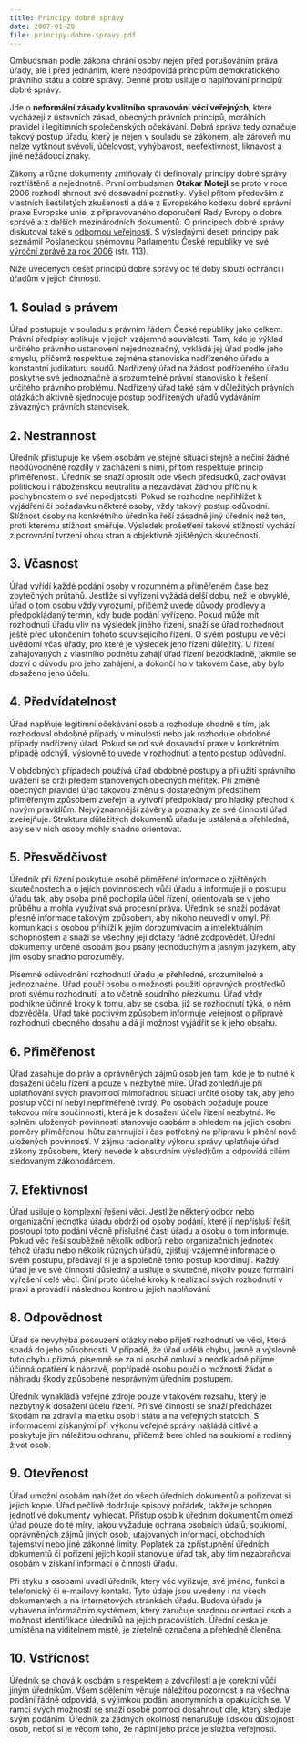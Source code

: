 ```yaml
---
title: Principy dobré správy
date: 2007-01-20
file: principy-dobre-spravy.pdf
---
```


Ombudsman podle zákona chrání osoby nejen před porušováním práva úřady, ale i před jednáním, které neodpovídá principům demokratického právního státu a dobré správy. Denně proto usiluje o naplňování principů dobré správy.

Jde o **neformální zásady kvalitního spravování věcí veřejných**, které vycházejí z ústavních zásad, obecných právních principů, morálních pravidel i legitimních společenských očekávání. Dobrá správa tedy označuje takový postup úřadu, který je nejen v souladu se zákonem, ale zároveň mu nelze vytknout svévoli, účelovost, vyhýbavost, neefektivnost, liknavost a jiné nežádoucí znaky.

Zákony a různé dokumenty zmiňovaly či definovaly principy dobré správy roztříštěně a nejednotně. První ombudsman **Otakar Motejl** se proto v roce 2006 rozhodl shrnout své dosavadní poznatky. Vyšel přitom především z vlastních šestiletých zkušeností a dále z Evropského kodexu dobré správní praxe Evropské unie, z připravovaného doporučení Rady Evropy o dobré správě a z dalších mezinárodních dokumentů. O principech dobré správy diskutoval také s [odbornou veřejností](https://www.ochrance.cz/dokument/principy_d_spravy_konference/). S výslednými deseti principy pak seznámil Poslaneckou sněmovnu Parlamentu České republiky ve své [výroční zprávě za rok 2006](https://www.ochrance.cz/dokument/2010/Souhrnna_zprava_VOP_2006.pdf) (str. 113).

Níže uvedených deset principů dobré správy od té doby slouží ochránci i úřadům v jejich činnosti.

## 1\. Soulad s právem

Úřad postupuje v souladu s právním řádem České republiky jako celkem. Právní předpisy aplikuje v jejich vzájemné souvislosti. Tam, kde je výklad určitého právního ustanovení nejednoznačný, vykládá jej úřad podle jeho smyslu, přičemž respektuje zejména stanoviska nadřízeného úřadu a konstantní judikaturu soudů. Nadřízený úřad na žádost podřízeného úřadu poskytne své jednoznačné a srozumitelné právní stanovisko k řešení určitého právního problému. Nadřízený úřad také sám v důležitých právních otázkách aktivně sjednocuje postup podřízených úřadů vydáváním závazných právních stanovisek.

## 2\. Nestrannost

Úředník přistupuje ke všem osobám ve stejné situaci stejně a nečiní žádné neodůvodněné rozdíly v zacházení s nimi, přitom respektuje princip přiměřenosti. Úředník se snaží oprostit ode všech předsudků, zachovávat politickou i náboženskou neutralitu a nezavdávat žádnou příčinu k pochybnostem o své nepodjatosti. Pokud se rozhodne nepřihlížet k vyjádření či požadavku některé osoby, vždy takový postup odůvodní. Stížnost osoby na konkrétního úředníka řeší zásadně jiný úředník než ten, proti kterému stížnost směřuje. Výsledek prošetření takové stížnosti vychází z porovnání tvrzení obou stran a objektivně zjištěných skutečností.

## 3\. Včasnost

Úřad vyřídí každé podání osoby v rozumném a přiměřeném čase bez zbytečných průtahů. Jestliže si vyřízení vyžádá delší dobu, než je obvyklé, úřad o tom osobu vždy vyrozumí, přičemž uvede důvody prodlevy a předpokládaný termín, kdy bude podání vyřízeno. Pokud může mít rozhodnutí úřadu vliv na výsledek jiného řízení, snaží se úřad rozhodnout ještě před ukončením tohoto souvisejícího řízení. O svém postupu ve věci uvědomí včas úřady, pro které je výsledek jeho řízení důležitý. U řízení zahajovaných z vlastního podnětu zahájí úřad řízení bezodkladně, jakmile se dozví o důvodu pro jeho zahájení, a dokončí ho v takovém čase, aby bylo dosaženo jeho účelu.

## 4\. Předvídatelnost

Úřad naplňuje legitimní očekávání osob a rozhoduje shodně s tím, jak rozhodoval obdobné případy v minulosti nebo jak rozhoduje obdobné případy nadřízený úřad. Pokud se od své dosavadní praxe v konkrétním případě odchýlí, výslovně to uvede v rozhodnutí a tento postup odůvodní.

V obdobných případech používá úřad obdobné postupy a při užití správního uvážení se drží předem stanovených obecných měřítek. Při změně obecných pravidel úřad takovou změnu s dostatečným předstihem přiměřeným způsobem zveřejní a vytvoří předpoklady pro hladký přechod k novým pravidlům. Nejvýznamnější závěry a poznatky ze své činnosti úřad zveřejňuje. Struktura důležitých dokumentů úřadu je ustálená a přehledná, aby se v nich osoby mohly snadno orientovat.

## 5\. Přesvědčivost

Úředník při řízení poskytuje osobě přiměřené informace o zjištěných skutečnostech a o jejích povinnostech vůči úřadu a informuje ji o postupu úřadu tak, aby osoba plně pochopila účel řízení, orientovala se v jeho průběhu a mohla využívat svá procesní práva. Úředník se snaží podávat přesné informace takovým způsobem, aby nikoho neuvedl v omyl. Při komunikaci s osobou přihlíží k jejím dorozumívacím a intelektuálním schopnostem a snaží se všechny její dotazy řádně zodpovědět. Úřední dokumenty určené osobám jsou psány jednoduchým a jasným jazykem, aby jim osoby snadno porozuměly.

Písemné odůvodnění rozhodnutí úřadu je přehledné, srozumitelné a jednoznačné. Úřad poučí osobu o možnosti použití opravných prostředků proti svému rozhodnutí, a to včetně soudního přezkumu. Úřad vždy podnikne účinné kroky k tomu, aby se osoba, jíž se rozhodnutí týká, o něm dozvěděla. Úřad také poctivým způsobem informuje veřejnost o přípravě rozhodnutí obecného dosahu a dá jí možnost vyjádřit se k jeho obsahu.

## 6\. Přiměřenost

Úřad zasahuje do práv a oprávněných zájmů osob jen tam, kde je to nutné k dosažení účelu řízení a pouze v nezbytné míře. Úřad zohledňuje při uplatňování svých pravomocí mimořádnou situaci určité osoby tak, aby jeho postup vůči ní nebyl nepřiměřeně tvrdý. Po osobách požaduje pouze takovou míru součinnosti, která je k dosažení účelu řízení nezbytná. Ke splnění uložených povinností stanovuje osobám s ohledem na jejich osobní poměry přiměřenou lhůtu zahrnující i čas potřebný na přípravu k plnění nově uložených povinností. V zájmu racionality výkonu správy uplatňuje úřad zákony způsobem, který nevede k absurdním výsledkům a odpovídá cílům sledovaným zákonodárcem.

## 7\. Efektivnost

Úřad usiluje o komplexní řešení věci. Jestliže některý odbor nebo organizační jednotka úřadu obdrží od osoby podání, které jí nepřísluší řešit, postoupí toto podání věcně příslušné části úřadu a osobu o tom informuje. Pokud věc řeší souběžně několik odborů nebo organizačních jednotek téhož úřadu nebo několik různých úřadů, zjišťují vzájemně informace o svém postupu, předávají si je a společně tento postup koordinují. Každý úřad je ve své činnosti důsledný a usiluje o skutečné, nikoliv pouze formální vyřešení celé věci. Činí proto účelné kroky k realizaci svých rozhodnutí v praxi a provádí i následnou kontrolu jejich naplňování.

## 8\. Odpovědnost

Úřad se nevyhýbá posouzení otázky nebo přijetí rozhodnutí ve věci, která spadá do jeho působnosti. V případě, že úřad udělá chybu, jasně a výslovně tuto chybu přizná, písemně se za ni osobě omluví a neodkladně přijme účinná opatření k nápravě, popřípadě osobu poučí o možnosti žádat o náhradu škody způsobené nesprávným úředním postupem.

Úředník vynakládá veřejné zdroje pouze v takovém rozsahu, který je nezbytný k dosažení účelu řízení. Při své činnosti se snaží předcházet škodám na zdraví a majetku osob i státu a na veřejných statcích. S informacemi získanými při výkonu veřejné správy nakládá citlivě a poskytuje jim náležitou ochranu, přičemž bere ohled na soukromí a rodinný život osob.

## 9\. Otevřenost

Úřad umožní osobám nahlížet do všech úředních dokumentů a pořizovat si jejich kopie. Úřad pečlivě dodržuje spisový pořádek, takže je schopen jednotlivé dokumenty vyhledat. Přístup osob k úředním dokumentům omezí úřad pouze do té míry, jakou vyžaduje ochrana osobních údajů, soukromí, oprávněných zájmů jiných osob, utajovaných informací, obchodních tajemství nebo jiné zákonné limity. Poplatek za zpřístupnění úředních dokumentů či pořízení jejich kopií stanovuje úřad tak, aby tím nezabraňoval osobám v získání informací o činnosti úřadu.

Při styku s osobami uvádí úředník, který věc vyřizuje, své jméno, funkci a telefonický či e-mailový kontakt. Tyto údaje jsou uvedeny i na všech dokumentech a na internetových stránkách úřadu. Budova úřadu je vybavena informačním systémem, který zaručuje snadnou orientaci osob a možnost identifikace úředníků na jejich pracovištích. Úřední deska je umístěna na viditelném místě, je zřetelně označena a přehledně členěna.

## 10\. Vstřícnost

Úředník se chová k osobám s respektem a zdvořilostí a je korektní vůči jiným úředníkům. Všem sdělením věnuje náležitou pozornost a na všechna podání řádně odpovídá, s výjimkou podání anonymních a opakujících se. V rámci svých možností se snaží osobě pomoci dosáhnout cíle, který sleduje svým podáním. Úředník za žádných okolností nenarušuje lidskou důstojnost osob, neboť si je vědom toho, že náplní jeho práce je služba veřejnosti.
